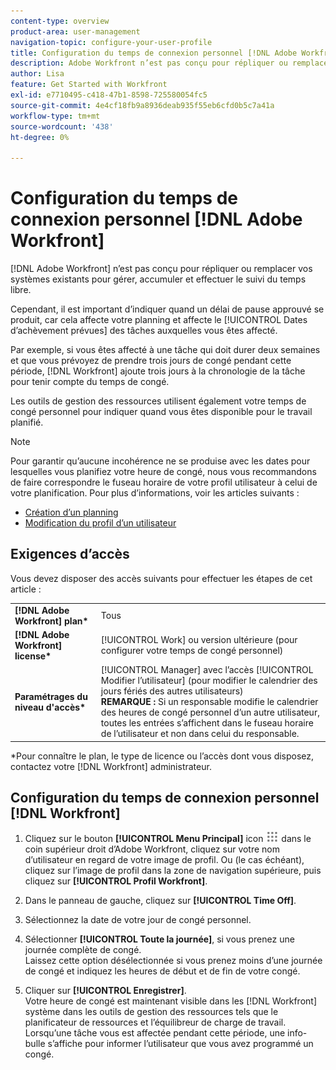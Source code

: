 ```yaml
---
content-type: overview
product-area: user-management
navigation-topic: configure-your-user-profile
title: Configuration du temps de connexion personnel [!DNL Adobe Workfront]
description: Adobe Workfront n’est pas conçu pour répliquer ou remplacer vos systèmes existants pour gérer, accumuler et effectuer le suivi du temps libre. Cependant, il est important d’indiquer le moment où un congé approuvé a lieu, car cela affecte votre planning et affecte les dates d’achèvement prévues des tâches auxquelles vous êtes affecté.
author: Lisa
feature: Get Started with Workfront
exl-id: e7710495-c418-47b1-8598-725580054fc5
source-git-commit: 4e4cf18fb9a8936deab935f55eb6cfd0b5c7a41a
workflow-type: tm+mt
source-wordcount: '438'
ht-degree: 0%

---
```


# Configuration du temps de connexion personnel [!DNL Adobe Workfront]

[!DNL Adobe Workfront] n’est pas conçu pour répliquer ou remplacer vos systèmes existants pour gérer, accumuler et effectuer le suivi du temps libre.

Cependant, il est important d’indiquer quand un délai de pause approuvé se produit, car cela affecte votre planning et affecte le [!UICONTROL Dates d’achèvement prévues] des tâches auxquelles vous êtes affecté.

Par exemple, si vous êtes affecté à une tâche qui doit durer deux semaines et que vous prévoyez de prendre trois jours de congé pendant cette période, [!DNL Workfront] ajoute trois jours à la chronologie de la tâche pour tenir compte du temps de congé.

Les outils de gestion des ressources utilisent également votre temps de congé personnel pour indiquer quand vous êtes disponible pour le travail planifié.

>[!NOTE]
>
>Pour garantir qu’aucune incohérence ne se produise avec les dates pour lesquelles vous planifiez votre heure de congé, nous vous recommandons de faire correspondre le fuseau horaire de votre profil utilisateur à celui de votre planification. Pour plus d’informations, voir les articles suivants :
>
>* [Création d’un planning](../../../administration-and-setup/set-up-workfront/configure-timesheets-schedules/create-schedules.md)
>* [Modification du profil d’un utilisateur](../../../administration-and-setup/add-users/create-and-manage-users/edit-a-users-profile.md)
>

## Exigences d’accès

Vous devez disposer des accès suivants pour effectuer les étapes de cet article :

<table style="table-layout:auto"> 
 <col> 
 </col> 
 <col> 
 </col> 
 <tbody> 
  <tr> 
   <td role="rowheader"><strong>[!DNL Adobe Workfront] plan*</strong></td> 
   <td>Tous</td> 
  </tr> 
  <tr> 
   <td role="rowheader"><strong>[!DNL Adobe Workfront] license*</strong></td> 
   <td>[!UICONTROL Work] ou version ultérieure (pour configurer votre temps de congé personnel)</td> 
  </tr> 
  <tr> 
   <td role="rowheader"><strong>Paramétrages du niveau d'accès*</strong></td> 
   <td>[!UICONTROL Manager] avec l’accès [!UICONTROL Modifier l’utilisateur] (pour modifier le calendrier des jours fériés des autres utilisateurs)<br>
   <strong>REMARQUE :</strong> Si un responsable modifie le calendrier des heures de congé personnel d’un autre utilisateur, toutes les entrées s’affichent dans le fuseau horaire de l’utilisateur et non dans celui du responsable.</td> 
  </tr> 
 </tbody> 
</table>

&#42;Pour connaître le plan, le type de licence ou l’accès dont vous disposez, contactez votre [!DNL Workfront] administrateur.

## Configuration du temps de connexion personnel [!DNL Workfront]

1. Cliquez sur le bouton **[!UICONTROL Menu Principal]** icon ![Menu Principal](assets/main-menu-icon.png) dans le coin supérieur droit d’Adobe Workfront, cliquez sur votre nom d’utilisateur en regard de votre image de profil. Ou (le cas échéant), cliquez sur l’image de profil dans la zone de navigation supérieure, puis cliquez sur **[!UICONTROL Profil Workfront]**.
1. Dans le panneau de gauche, cliquez sur **[!UICONTROL Time Off]**.
1. Sélectionnez la date de votre jour de congé personnel.
1. Sélectionner **[!UICONTROL Toute la journée]**, si vous prenez une journée complète de congé.\
   Laissez cette option désélectionnée si vous prenez moins d’une journée de congé et indiquez les heures de début et de fin de votre congé.

1. Cliquer sur **[!UICONTROL Enregistrer]**.\
   Votre heure de congé est maintenant visible dans les [!DNL Workfront] système dans les outils de gestion des ressources tels que le planificateur de ressources et l’équilibreur de charge de travail. Lorsqu’une tâche vous est affectée pendant cette période, une info-bulle s’affiche pour informer l’utilisateur que vous avez programmé un congé.

